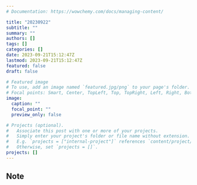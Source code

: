```yaml
---
# Documentation: https://wowchemy.com/docs/managing-content/

title: "20230922"
subtitle: ""
summary: ""
authors: []
tags: []
categories: []
date: 2023-09-21T15:12:47Z
lastmod: 2023-09-21T15:12:47Z
featured: false
draft: false

# Featured image
# To use, add an image named `featured.jpg/png` to your page's folder.
# Focal points: Smart, Center, TopLeft, Top, TopRight, Left, Right, BottomLeft, Bottom, BottomRight.
image:
  caption: ""
  focal_point: ""
  preview_only: false

# Projects (optional).
#   Associate this post with one or more of your projects.
#   Simply enter your project's folder or file name without extension.
#   E.g. `projects = ["internal-project"]` references `content/project/deep-learning/index.md`.
#   Otherwise, set `projects = []`.
projects: []
---
```


## Note

